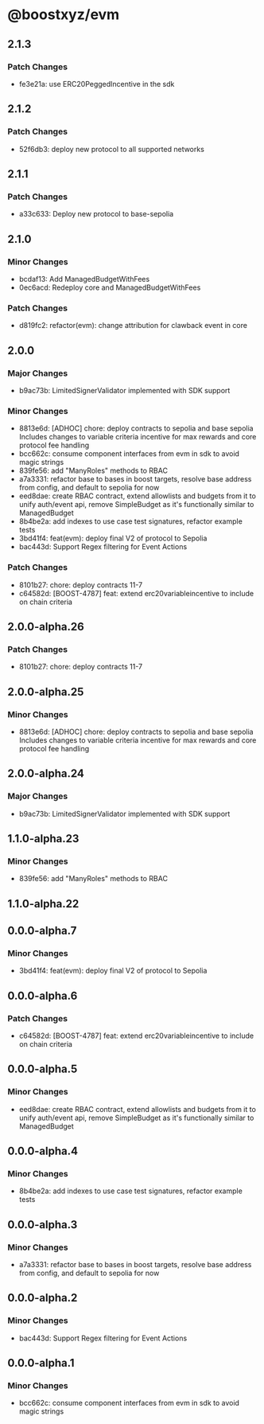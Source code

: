 # @boostxyz/evm

## 2.1.3

### Patch Changes

- fe3e21a: use ERC20PeggedIncentive in the sdk

## 2.1.2

### Patch Changes

- 52f6db3: deploy new protocol to all supported networks

## 2.1.1

### Patch Changes

- a33c633: Deploy new protocol to base-sepolia

## 2.1.0

### Minor Changes

- bcdaf13: Add ManagedBudgetWithFees
- 0ec6acd: Redeploy core and ManagedBudgetWithFees

### Patch Changes

- d819fc2: refactor(evm): change attribution for clawback event in core

## 2.0.0

### Major Changes

- b9ac73b: LimitedSignerValidator implemented with SDK support

### Minor Changes

- 8813e6d: [ADHOC] chore: deploy contracts to sepolia and base sepolia
  Includes changes to variable criteria incentive for max rewards and core protocol fee handling
- bcc662c: consume component interfaces from evm in sdk to avoid magic strings
- 839fe56: add "ManyRoles" methods to RBAC
- a7a3331: refactor base to bases in boost targets, resolve base address from config, and default to sepolia for now
- eed8dae: create RBAC contract, extend allowlists and budgets from it to unify auth/event api, remove SimpleBudget as it's functionally similar to ManagedBudget
- 8b4be2a: add indexes to use case test signatures, refactor example tests
- 3bd41f4: feat(evm): deploy final V2 of protocol to Sepolia
- bac443d: Support Regex filtering for Event Actions

### Patch Changes

- 8101b27: chore: deploy contracts 11-7
- c64582d: [BOOST-4787] feat: extend erc20variableincentive to include on chain criteria

## 2.0.0-alpha.26

### Patch Changes

- 8101b27: chore: deploy contracts 11-7

## 2.0.0-alpha.25

### Minor Changes

- 8813e6d: [ADHOC] chore: deploy contracts to sepolia and base sepolia
  Includes changes to variable criteria incentive for max rewards and core protocol fee handling

## 2.0.0-alpha.24

### Major Changes

- b9ac73b: LimitedSignerValidator implemented with SDK support

## 1.1.0-alpha.23

### Minor Changes

- 839fe56: add "ManyRoles" methods to RBAC

## 1.1.0-alpha.22

## 0.0.0-alpha.7

### Minor Changes

- 3bd41f4: feat(evm): deploy final V2 of protocol to Sepolia

## 0.0.0-alpha.6

### Patch Changes

- c64582d: [BOOST-4787] feat: extend erc20variableincentive to include on chain criteria

## 0.0.0-alpha.5

### Minor Changes

- eed8dae: create RBAC contract, extend allowlists and budgets from it to unify auth/event api, remove SimpleBudget as it's functionally similar to ManagedBudget

## 0.0.0-alpha.4

### Minor Changes

- 8b4be2a: add indexes to use case test signatures, refactor example tests

## 0.0.0-alpha.3

### Minor Changes

- a7a3331: refactor base to bases in boost targets, resolve base address from config, and default to sepolia for now

## 0.0.0-alpha.2

### Minor Changes

- bac443d: Support Regex filtering for Event Actions

## 0.0.0-alpha.1

### Minor Changes

- bcc662c: consume component interfaces from evm in sdk to avoid magic strings
